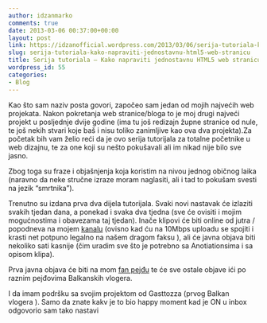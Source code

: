 ```yaml
---
author: idzanmarko
comments: true
date: 2013-03-06 00:37:00+00:00
layout: post
link: https://idzanofficial.wordpress.com/2013/03/06/serija-tutoriala-kako-napraviti-jednostavnu-html5-web-stranicu/
slug: serija-tutoriala-kako-napraviti-jednostavnu-html5-web-stranicu
title: Serija tutoriala – Kako napraviti jednostavnu HTML5 web stranicu
wordpress_id: 55
categories:
- Blog
---
```


Kao što sam naziv posta govori, započeo sam jedan od mojih najvećih web projekata. Nakon pokretanja web stranice/bloga to je moj drugi najveći projekt u posljednje dvije godine (ima tu još redizajn župne stranice od nule, te još nekih stvari koje baš i nisu toliko zanimljive kao ova dva projekta).Za početak bih vam želio reći da je ovo serija tutorijala za totalne početnike u web dizajnu, te za one koji su nešto pokušavali ali im nikad nije bilo sve jasno.  
  
Zbog toga su fraze i objašnjenja koja koristim na nivou jednog običnog laika (naravno da neke stručne izraze moram naglasiti, ali i tad to pokušam svesti na jezik “smrtnika”).  
  
Trenutno su izdana prva dva dijela tutorijala. Svaki novi nastavak će izlaziti svakih tjedan dana, a ponekad i svaka dva tjedna (sve će ovisiti i mojim mogućnostima i obavezama taj tjedan). Inače klipovi će biti online od jutra / popodneva na mojem [kanalu](http://www.youtube.com/midzan21) (ovisno kad ću na 10Mbps uploadu se spojiti i krasti net potpuno legalno na našem dragom faksu ), ali će javna objava biti nekoliko sati kasnije (čim uradim sve što je potrebno sa Anotiationsima i sa opisom klipa).  
  
Prva javna objava će biti na mom [fan pejđu](https://www.facebook.com/pages/Marko-Id%C5%BEan-Video-channel/603194219695724) te će sve ostale objave ići po raznim pejđovima Balkanskih vlogera.  
  
I da imam podršku sa svojim projektom od Gasttozza (prvog Balkan vlogera ). Samo da znate kakv je to bio happy moment kad je ON u inbox odgovorio sam tako nastavi
